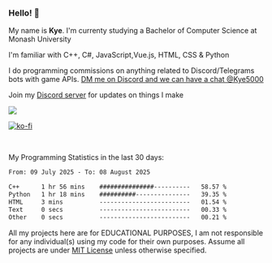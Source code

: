 ### Hello! 👋
My name is **Kye**. I'm currenty studying a Bachelor of Computer Science at Monash University

I'm familiar with C++, C#, JavaScript,Vue.js, HTML, CSS & Python

I do programming commissions on anything related to Discord/Telegrams bots with game APIs. [DM me on Discord and we can have a chat @Kye5000](https://discord.com/users/733115909631246427)

Join my [Discord server](https://discord.gg/wjWwSgm7Ra) for updates on things I make

<a href="https://discord.gg/wjWwSgm7Ra"><img src="https://discord.com/api/guilds/1104598508020957244/widget.png?style=banner2"></a>

[![ko-fi](https://ko-fi.com/img/githubbutton_sm.svg)](https://ko-fi.com/Y8Y4D37MY)

<br>

My Programming Statistics in the last 30 days:
<!--START_SECTION:waka-->

```txt
From: 09 July 2025 - To: 08 August 2025

C++      1 hr 56 mins    ###############----------   58.57 %
Python   1 hr 18 mins    ##########---------------   39.35 %
HTML     3 mins          -------------------------   01.54 %
Text     0 secs          -------------------------   00.33 %
Other    0 secs          -------------------------   00.21 %
```

<!--END_SECTION:waka-->

All my projects here are for EDUCATIONAL PURPOSES, I am not responsible for any individual(s) using my code for their own purposes. Assume all projects are under [MIT License](https://opensource.org/licenses/MIT) unless otherwise specified.
